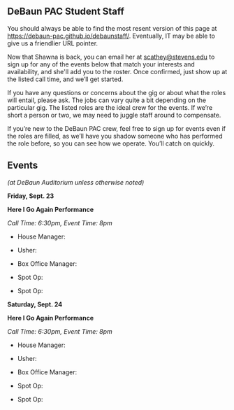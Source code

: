 ## DeBaun PAC Student Staff

You should always be able to find the most resent version of this page at <https://debaun-pac.github.io/debaunstaff/>. Eventually, IT may be able to give us a friendlier URL pointer.

Now that Shawna is back, you can email her at <scathey@stevens.edu>  to sign up for any of the events below that match your interests and availability, and she'll add you to the roster. Once confirmed, just show up at the listed call time, and we’ll get started.

If you have any questions or concerns about the gig or about what the roles will entail, please ask. The jobs can vary quite a bit depending on the particular gig. The listed roles are the ideal crew for the events. If we’re short a person or two, we may need to juggle staff around to compensate.

If you’re new to the DeBaun PAC crew, feel free to sign up for events even if the roles are filled, as we’ll have you shadow someone who has performed the role before, so you can see how we operate. You’ll catch on quickly.


## Events
*(at DeBaun Auditorium unless otherwise noted)*

**Friday, Sept. 23**

**Here I Go Again Performance**

*Call Time: 6:30pm, Event Time: 8pm*

- House Manager: 

- Usher: 

- Box Office Manager: 

- Spot Op: 

- Spot Op:



**Saturday, Sept. 24**

**Here I Go Again Performance**

*Call Time: 6:30pm, Event Time: 8pm*

- House Manager: 

- Usher: 

- Box Office Manager: 

- Spot Op: 

- Spot Op:


